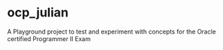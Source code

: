 # ocp_julian

A Playground project to test and experiment with concepts for the Oracle certified Programmer II Exam
